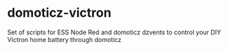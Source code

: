 # domoticz-victron
Set of scripts for ESS Node Red and domoticz dzvents to control your DIY Victron home battery through domoticz
